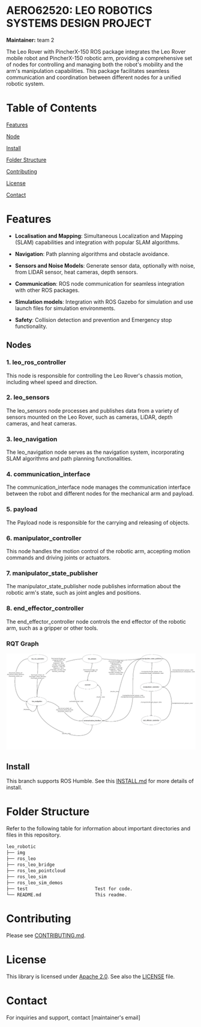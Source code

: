 # AERO62520: LEO ROBOTICS SYSTEMS DESIGN PROJECT

**Maintainer:** team 2



The Leo Rover with PincherX-150 ROS package integrates the Leo Rover mobile robot and PincherX-150 robotic arm, providing a comprehensive set of nodes for controlling and managing both the robot's mobility and the arm's manipulation capabilities. This package facilitates seamless communication and coordination between different nodes for a unified robotic system.

# Table of Contents

[Features](#features)

[Node](#node)

[Install](#install)

[Folder Structure](#folder-structure)

[Contributing](#contributing)

[License](#license)

[Contact](#Contact)

# Features

* **Localisation and Mapping**: Simultaneous Localization and Mapping (SLAM) capabilities and integration with popular SLAM algorithms.

* **Navigation**: Path planning algorithms and obstacle avoidance.

* **Sensors and Noise Models**: Generate sensor data, optionally with noise,
from LIDAR sensor, heat cameras, depth sensors.


* **Communication**: ROS node communication for seamless integration with other ROS packages.


* **Simulation models**: Integration with ROS Gazebo for simulation and use launch files for simulation environments.

* **Safety**: Collision detection and prevention and
Emergency stop functionality.

## Nodes

### 1. leo_ros_controller

This node is responsible for controlling the Leo Rover's chassis motion, including wheel speed and direction.

### 2. leo_sensors

The leo_sensors node processes and publishes data from a variety of sensors mounted on the Leo Rover, such as cameras, LiDAR, depth cameras, and heat cameras.

### 3. leo_navigation

The leo_navigation node serves as the navigation system, incorporating SLAM algorithms and path planning functionalities.

### 4. communication_interface

The communication_interface node manages the communication interface between the robot and different nodes for the mechanical arm and payload.

### 5. payload

The Payload node is responsible for the carrying and releasing of objects.

### 6. manipulator_controller

This node handles the motion control of the robotic arm, accepting motion commands and driving joints or actuators.

### 7. manipulator_state_publisher

The manipulator_state_publisher node publishes information about the robotic arm's state, such as joint angles and positions.

### 8. end_effector_controller

The end_effector_controller node controls the end effector of the robotic arm, such as a gripper or other tools.

### RQT Graph

![RQT](img/rqt.jpeg "RQT_graph") 

## Install

This branch supports ROS Humble. See this [INSTALL.md](install.md) for more details of install.


# Folder Structure

Refer to the following table for information about important directories and files in this repository.

```
leo_robotic
├── img
├── ros_leo        
├── ros_leo_bridge
├── ros_leo_pointcloud
├── ros_leo_sim
├── ros_leo_sim_demos
├── test                         Test for code.
└── README.md                    This readme.
```

# Contributing

Please see
[CONTRIBUTING.md](https://github.com/gazebosim/gz-sim/blob/main/CONTRIBUTING.md).



# License

This library is licensed under [Apache 2.0](https://www.apache.org/licenses/LICENSE-2.0). See also the [LICENSE](https://github.com/gazebosim/gz-sim/blob/main/LICENSE) file.

# Contact
For inquiries and support, contact [maintainer's email]